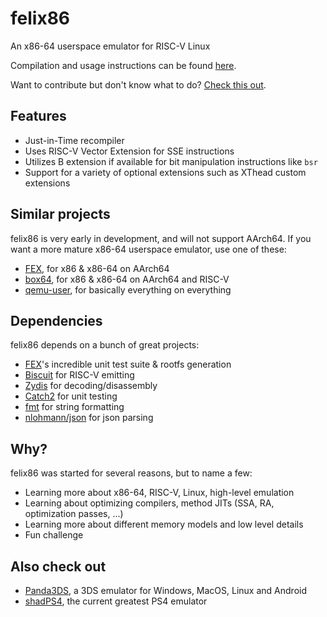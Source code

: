 # felix86
An x86-64 userspace emulator for RISC-V Linux

Compilation and usage instructions can be found [here](./docs/how-to-use.md).

Want to contribute but don't know what to do? [Check this out](./docs/internals/contributing.md).

## Features
- Just-in-Time recompiler
- Uses RISC-V Vector Extension for SSE instructions
- Utilizes B extension if available for bit manipulation instructions like `bsr`
- Support for a variety of optional extensions such as XThead custom extensions

## Similar projects
felix86 is very early in development, and will not support AArch64.
If you want a more mature x86-64 userspace emulator, use one of these:

- [FEX](https://github.com/FEX-Emu/FEX), for x86 & x86-64 on AArch64
- [box64](https://github.com/ptitSeb/box64), for x86 & x86-64 on AArch64 and RISC-V
- [qemu-user](https://www.qemu.org/docs/master/user/main.html), for basically everything on everything

## Dependencies
felix86 depends on a bunch of great projects:
- [FEX](https://github.com/FEX-Emu/FEX)'s incredible unit test suite & rootfs generation
- [Biscuit](https://github.com/lioncash/biscuit) for RISC-V emitting
- [Zydis](https://github.com/zyantific/zydis) for decoding/disassembly
- [Catch2](https://github.com/catchorg/Catch2) for unit testing
- [fmt](https://github.com/fmtlib/fmt) for string formatting
- [nlohmann/json](https://github.com/nlohmann/json) for json parsing

## Why?
felix86 was started for several reasons, but to name a few:
- Learning more about x86-64, RISC-V, Linux, high-level emulation
- Learning about optimizing compilers, method JITs (SSA, RA, optimization passes, ...)
- Learning more about different memory models and low level details
- Fun challenge

## Also check out
- [Panda3DS](https://github.com/wheremyfoodat/Panda3DS), a 3DS emulator for Windows, MacOS, Linux and Android
- [shadPS4](https://github.com/shadps4-emu/shadPS4), the current greatest PS4 emulator
